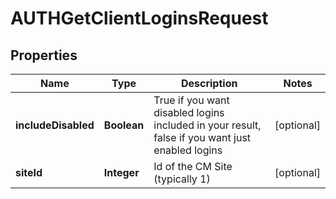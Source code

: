 

# AUTHGetClientLoginsRequest


## Properties

| Name | Type | Description | Notes |
|------------ | ------------- | ------------- | -------------|
|**includeDisabled** | **Boolean** | True if you want disabled logins included in your result, false if you want just enabled logins |  [optional] |
|**siteId** | **Integer** | Id of the CM Site (typically 1) |  [optional] |



